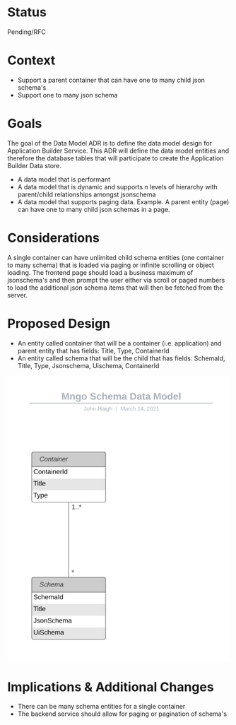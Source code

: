 
# Status
Pending/RFC

# Context

* Support a parent container that can have one to many child json schema's
* Support one to many json schema

# Goals
The goal of the Data Model ADR is to define the data model design for Application Builder Service. This ADR will define the data model entities and therefore the database tables that will participate to create the Application Builder Data store.

* A data model that is performant
* A data model that is dynamic and supports n levels of hierarchy with parent/child relationships amongst jsonschema
* A data model that supports paging data. Example. A parent entity (page) can have one to many child json schemas in a page.

# Considerations

A single container can have unlimited child schema entities (one container to many schema) that is loaded via paging or infinite scrolling or object loading. The frontend page should load a business maximum of jsonschema's and then prompt the user either via scroll or paged numbers to load the additional json schema items that will then be fetched from the server.

# Proposed Design

* An entity called container that will be a container (i.e. application) and parent entity that has fields: Title, Type, ContainerId
* An entity called schema that will be the child that has fields: SchemaId, Title, Type, Jsonschema, Uischema, ContainerId

<img src="Data_Model__schema.png" />

# Implications & Additional Changes

* There can be many schema entities for a single container
* The backend service should allow for paging or pagination of schema's
